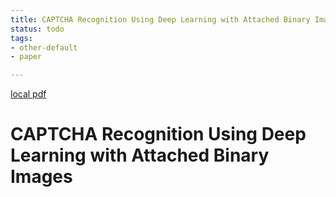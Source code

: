 ```yaml
---
title: CAPTCHA Recognition Using Deep Learning with Attached Binary Images
status: todo
tags:
- other-default
- paper

---
```


[local pdf](../../../pdfs/CAPTCHA%20Recognition%20Using%20Deep%20Learning%20with%20Attached%20Binary%20Images.pdf)

# CAPTCHA Recognition Using Deep Learning with Attached Binary Images
